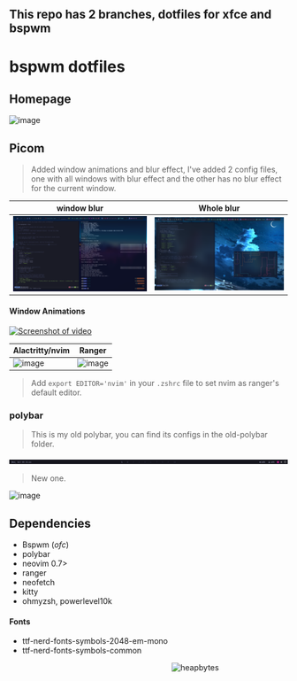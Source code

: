 ## This repo has 2 branches, dotfiles for xfce and bspwm

# bspwm dotfiles

## Homepage

<!--![](screenshots/homepage.png)
 ![](screenshots/showcase.png) -->
![image](https://user-images.githubusercontent.com/56447720/204018148-f03d455e-c358-4a56-aa96-18ce6dd22587.png)

## Picom 

> Added window animations and blur effect, I've added 2 config files, one with all windows with blur effect and the other has no blur effect for the current window.

|window blur|Whole blur|
|--|--|
|![](screenshots/inactive-window-blur.png)| ![](screenshots/picom-blur.png) 



#### Window Animations

<!-- https://user-images.githubusercontent.com/56447720/203771720-8dcf77cb-27e8-487c-b66f-1c36257d548c.mp4 -->
[![Screenshot of video](https://user-images.githubusercontent.com/56447720/212466464-9e88a22e-c56e-4c4d-a651-00316299cfda.png)](https://youtu.be/bCA9ZV3S0s8)



 <!-- ![](screenshots/nvim.png) -->
| Alactritty/nvim| Ranger|
|--|--|
| ![image](https://user-images.githubusercontent.com/56447720/204017497-62f9b4b0-0351-492e-b22e-88cb29d63795.png) | ![image](https://user-images.githubusercontent.com/56447720/204017641-a0517b87-7670-4957-bbd1-06de241720f3.png)

> Add `export EDITOR='nvim'` in your `.zshrc` file to set nvim as ranger's default editor.

<!-- ![](screenshots/ranger.png) 

### Ranger


-->

### polybar

> This is my old polybar, you can find its configs in the old-polybar folder.

![](screenshots/polybar.png)

> New one.

![image](https://user-images.githubusercontent.com/56447720/212282171-6539a49f-79c9-489b-99ca-da9afe0ffee1.png)



## Dependencies

- Bspwm (_ofc_)
- polybar
- neovim 0.7>
- ranger
- neofetch
- kitty
- ohmyzsh, powerlevel10k

#### Fonts 
- ttf-nerd-fonts-symbols-2048-em-mono
- ttf-nerd-fonts-symbols-common



<p><a href="https://www.ko-fi.com/heapbytes"> <img align="right" src="https://az743702.vo.msecnd.net/cdn/kofi3.png?v=0" height="50" width="210" alt="heapbytes" /></a></p><br><br>

